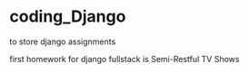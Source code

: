 # coding_Django
to store django assignments

first homework for django fullstack is  Semi-Restful TV Shows
